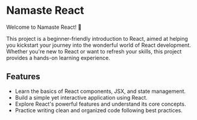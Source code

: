 # Namaste React

Welcome to Namaste React! 🙏

This project is a beginner-friendly introduction to React, aimed at helping you kickstart your journey into the wonderful world of React development. Whether you're new to React or want to refresh your skills, this project provides a hands-on learning experience.

## Features

- Learn the basics of React components, JSX, and state management.
- Build a simple yet interactive application using React.
- Explore React's powerful features and understand its core concepts.
- Practice writing clean and organized code following best practices.


